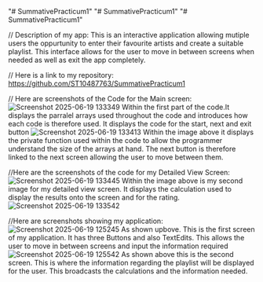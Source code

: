 "# SummativePracticum1" 
"# SummativePracticum1" 
"# SummativePracticum1" 

// Description of my app: This is an interactive application allowing mutiple users the oppurtunity to enter their favourite artists and create a suitable playlist. This interface allows for the user to move in between screens when needed as well as exit the app completely. 

// Here is a link to my repository: https://github.com/ST10487763/SummativePracticum1

// Here are screenshots of the Code for the Main screen: 
![Screenshot 2025-06-19 133349](https://github.com/user-attachments/assets/deb0baeb-488a-4466-92e1-1cad2b1c0014)
Within the first part of the code.It displays the parralel arrays used throughout the code and introduces how each code is therefore used. It displays the code for the start, next and exit button
![Screenshot 2025-06-19 133413](https://github.com/user-attachments/assets/39b8bdf3-5390-4763-bfb5-9d987ece9b87)
Within the image above it displays the private function used within the code to allow the programmer understand the size of the arrays at hand. The next button is therefore linked to the next screen allowing the user to move between them.

//Here are the screenshots of the code for my Detailed View Screen:
![Screenshot 2025-06-19 133445](https://github.com/user-attachments/assets/f718899e-8daa-4a3a-babe-3f1780e172e3)
Within the image above is my second image for my detailed view screen. It displays the calculation used to display the results onto the screen and for the rating. 
![Screenshot 2025-06-19 133542](https://github.com/user-attachments/assets/3cb09af9-f03c-453c-8a22-1e8e3076cf10)

//Here are screenshots showing my application: 
![Screenshot 2025-06-19 125245](https://github.com/user-attachments/assets/93a061e1-1847-447a-afc4-7e5292714a5f)
As shown upbove. This is the first screen of my application. It has three Buttons and also TextEdits. This allows the user to move in between screens and input the information required
![Screenshot 2025-06-19 125542](https://github.com/user-attachments/assets/1bd25bf0-8a9d-49c6-9cb8-c66025cd0059)
As shown above this is the second screen. This is where the information regarding the playlist will be displayed for the user. This broadcasts the calculations and the information needed. 
